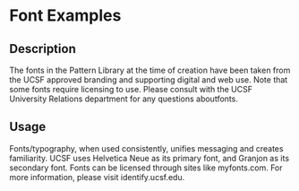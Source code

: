 # Font Examples

## Description
The fonts in the Pattern Library at the time of creation have been taken from the UCSF approved branding and supporting digital and web use. Note that some fonts require licensing to use. Please consult with the UCSF University Relations department for any questions aboutfonts.

## Usage
Fonts/typography, when used consistently, unifies messaging and creates familiarity. UCSF uses Helvetica Neue as its primary font, and Granjon as its secondary font. Fonts can be licensed through sites like myfonts.com. For more information, please visit identify.ucsf.edu.
